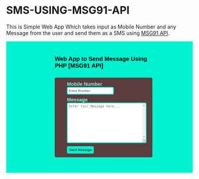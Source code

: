 # SMS-USING-MSG91-API

This is Simple Web App Which takes input as Mobile Number and any Message from the user and send them as a SMS using <a href="https://msg91.com">MSG91 API</a>.

<img src="screenshot.png">
